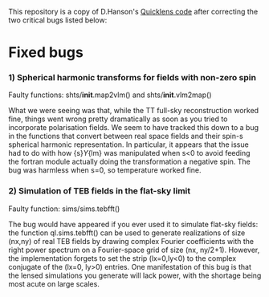 This repository is a copy of D.Hanson's [Quicklens code](https://github.com/dhanson/quicklens) after correcting the two critical bugs listed below:

# Fixed bugs
### 1) Spherical harmonic transforms for fields with non-zero spin

Faulty functions: shts/__init__.map2vlm() and shts/__init__.vlm2map()

What we were seeing was that, while the TT full-sky reconstruction worked fine, things went wrong pretty dramatically as soon as you tried to incorporate polarisation fields. We seem to have tracked this down to a bug in the functions that convert between real space fields and their spin-s spherical harmonic representation. In particular, it appears that the issue had to do with how {s}_Y_{lm} was manipulated when s<0 to avoid feeding the fortran module actually doing the transformation a negative spin. The bug was harmless when s=0, so temperature worked fine. 

### 2) Simulation of TEB fields in the flat-sky limit

Faulty function: sims/sims.tebfft()

The bug would have appeared if you ever used it to simulate flat-sky fields: the function ql.sims.tebfft() can be used to generate realizations of size (nx,ny) of real TEB fields by drawing complex Fourier coefficients with the right power spectrum on a Fourier-space grid of size (nx, ny/2+1). However, the implementation forgets to set the strip (lx=0,ly<0) to the complex conjugate of the (lx=0, ly>0) entries. One manifestation of this bug is that the lensed simulations you generate will lack power, with the shortage being most acute on large scales. 
